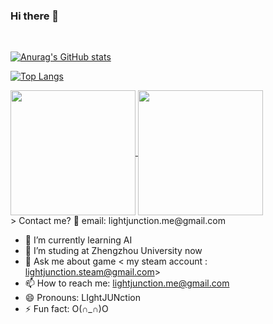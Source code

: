 ### Hi there 👋



<br/>

[![Anurag's GitHub stats](https://github-readme-stats.vercel.app/api?username=lightjunction&show_icons=true&theme=merko)](https://github.com/anuraghazra/github-readme-stats)

[![Top Langs](https://github-readme-stats.vercel.app/api/top-langs/?username=lightjunction&layout=donut)](https://github.com/anuraghazra/github-readme-stats)


<a href="https://github.com/anuraghazra/github-readme-stats">
  <img height=200 align="center" src="https://github-readme-stats.vercel.app/api?username=lightjunction&show_icons=true&theme=merko" />
</a>
<a href="https://github.com/anuraghazra/convoychat">
  <img height=200 align="center" src="https://github-readme-stats.vercel.app/api/top-langs?username=lightjunction&layout=compact&langs_count=8&card_width=320" />
</a>

</br>
> Contact me? 🙌 email: lightjunction.me@gmail.com


- 🌱 I’m currently learning AI
- 🤔 I’m studing at Zhengzhou University now
- 💬 Ask me about game < my steam account : lightjunction.steam@gmail.com>
- 📫 How to reach me: lightjunction.me@gmail.com
- 😄 Pronouns: LIghtJUNction
- ⚡ Fun fact: O(∩_∩)O
